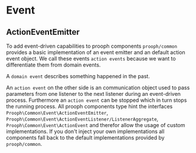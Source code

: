 # Event

## ActionEventEmitter

To add event-driven capabilities to prooph components `prooph/common` provides a basic implementation of an event emitter and
an default action event object. We call these events `action events` because we want to differentiate them from domain events.

A `domain event` describes something happened in the past.

An `action event` on the other side is an communication object
used to pass parameters from one listener to the next listener during an event-driven process. Furthermore an `action event`
can be stopped which in turn stops the running process.
All prooph components type hint the interfaces `Prooph\Common\Event\ActionEventEmitter`, `Prooph\Common\Event\ActionEventListener/ListenerAggregate`,
`Prooph\Common\Event\ActionEvent` and therefor allow the usage of custom implementations.
If you don't inject your own implementations all components fall back to the default implementations provided by `prooph/common`.
